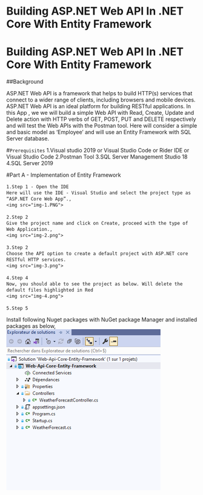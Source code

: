 # Building ASP.NET Web API In .NET Core With Entity Framework
# Building ASP.NET Web API In .NET Core With Entity Framework

##Background

ASP.NET Web API is a framework that helps to build HTTP(s) services that connect to a wider range of clients, 
including browsers and mobile devices.
ASP.NET Web API is an ideal platform for building RESTful applications.
In this App , we we will build a simple Web API with Read, Create, Update and Delete action with HTTP verbs 
of GET, POST, PUT and DELETE respectively and will test the Web APIs with the Postman tool.
Here will consider a simple and basic model as ‘Employee’ and will use an Entity Framework with SQL Server database.

#`Prerequisites`
    1.Visual studio 2019 or Visual Studio Code or Rider IDE or Visual Studio Code
    2.Postman Tool
    3.SQL Server Management Studio 18
    4.SQL Server 2019
    
#Part A - Implementation of Entity Framework

    1.Step 1 - Open the IDE
    Here will use the IDE - Visual Studio and select the project type as “ASP.NET Core Web App”.,
    <img src="img-1.PNG">
    
    2.Step 2
    Give the project name and click on Create, proceed with the type of Web Application.,
    <img src="img-2.png">
    
    3.Step 2
    Choose the API option to create a default project with ASP.NET core RESTful HTTP services.  
    <img src="img-3.png">
    
    4.Step 4
    Now, you should able to see the project as below. Will delete the default files highlighted in Red
    <img src="img-4.png">
    
    5.Step 5
   Install following Nuget packages with NuGet package Manager and installed packages as below,
    <img src="img-5.PNG">
